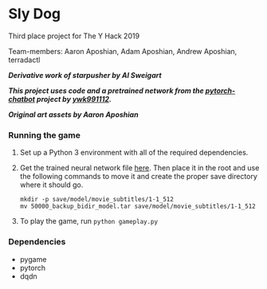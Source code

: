 # Sly Dog
Third place project for The Y Hack 2019

Team-members: Aaron Aposhian, Adam Aposhian, Andrew Aposhian, terradactl

***Derivative work of starpusher by Al Sweigart***

***This project uses code and a pretrained network from the [pytorch-chatbot](https://github.com/ywk991112/pytorch-chatbot) project by [ywk991112](https://github.com/ywk991112).***

***Original art assets by Aaron Aposhian***

### Running the game
1. Set up a Python 3 environment with all of the required dependencies.

2. Get the trained neural network file [here](https://www.space.ntu.edu.tw/navigate/s/D287C8C95A0B4877B8666A45D5D318C0QQY). Then place it in the root and use the following commands to move it and create the proper save directory where it should go.
    ```
    mkdir -p save/model/movie_subtitles/1-1_512
    mv 50000_backup_bidir_model.tar save/model/movie_subtitles/1-1_512
    ```

3. To play the game, run `python gameplay.py`

### Dependencies
* pygame
* pytorch
* dqdn
